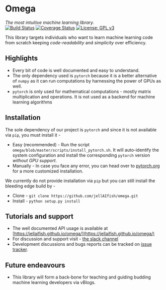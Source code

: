 # Omega

*The most intuitive machine learning library.*  
[![Build Status](https://travis-ci.org/jellAIfish/omega.svg?branch=master)](https://travis-ci.org/jellAIfish/omega)
[![Coverage Status](https://coveralls.io/repos/github/jellAIfish/omega/badge.svg?branch=master)](https://coveralls.io/github/jellAIfish/omega?branch=master)
[![License: GPL v3](https://img.shields.io/badge/License-GPL%20v3-blue.svg)](https://www.gnu.org/licenses/gpl-3.0)

This library targets individuals who want to learn machine learning code from scratch keeping _code-readability_ and _simplicity_ over efficiency.

## Highlights
* Every bit of code is well documented and easy to understand.
* The only dependency used is `pytorch` because it is a better alternative of `numpy` as it can run computations by harnessing the power of GPUs as well.
* `pytorch` is only used for mathematical computations - mostly matrix multiplication and operations. It is not used as a backend for machine learning algorithms 

## Installation
The sole dependency of our project is `pytorch` and since it is not available via `pip`, you must install it -
* Easy (recommended) - Run the script `omega/blob/master/scripts/install_pytorch.sh`. It will auto-identify the system configuration and install the corresponding `pytorch` version _without GPU support_. 
* Manually - In case you face any error, you can head over to [pytorch.org](http://pytorch.org/) for a more customized installation.

We currently do not provide installation via `pip` but you can still install the bleeding edge build by -
* Clone - `git clone https://github.com/jellAIfish/omega.git`
* Install - `python setup.py install`

## Tutorials and support
* The well documented API usage is available at [https://jellaifish.github.io/omega/](https://jellaifish.github.io/omega/)
* For discussion and support visit - [the slack channel](https://jellaifish.slack.com)
* Development discussions and bugs reports can be tracked on [issue tracker](https://github.com/jellAIfish/omega/issues).

## Future endeavours
* This library will form a back-bone for teaching and guiding budding machine learning developers via vBlogs.
